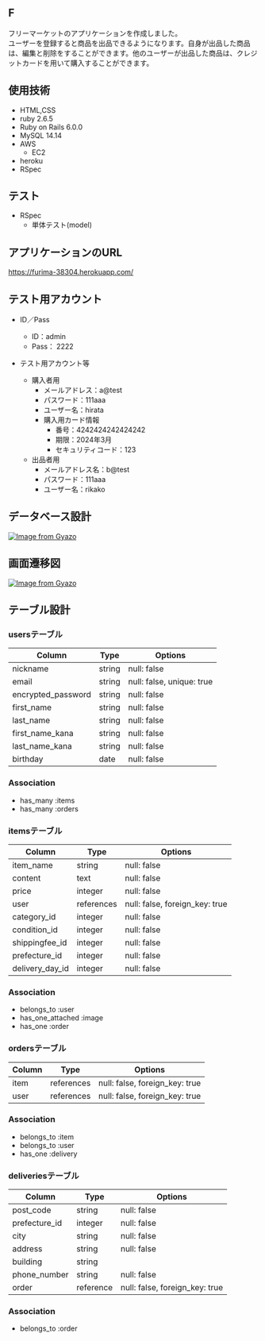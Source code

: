 ## F

フリーマーケットのアプリケーションを作成しました。<br>
ユーザーを登録すると商品を出品できるようになります。自身が出品した商品は、編集と削除をすることができます。他のユーザーが出品した商品は、クレジットカードを用いて購入することができます。

## 使用技術

- HTML,CSS
- ruby 2.6.5
- Ruby on Rails 6.0.0
- MySQL 14.14
- AWS
  - EC2
- heroku
- RSpec

## テスト

- RSpec
  - 単体テスト(model)

## アプリケーションのURL

https://furima-38304.herokuapp.com/

## テスト用アカウント

- ID／Pass
  - ID：admin
  - Pass： 2222

- テスト用アカウント等
  - 購入者用
    - メールアドレス：a@test
    - パスワード：111aaa
    - ユーザー名：hirata
    - 購入用カード情報
      - 番号：4242424242424242
      - 期限：2024年3月
      - セキュリティコード：123
  - 出品者用
    - メールアドレス名：b@test
    - パスワード：111aaa
    - ユーザー名：rikako

## データベース設計

[![Image from Gyazo](https://i.gyazo.com/ba9a79cd030579fad76fbe29443ba0e1.png)](https://gyazo.com/ba9a79cd030579fad76fbe29443ba0e1)

## 画面遷移図

[![Image from Gyazo](https://i.gyazo.com/72ef782d815d48a98d956ecf6cd356fb.png)](https://gyazo.com/72ef782d815d48a98d956ecf6cd356fb)

## テーブル設計

### usersテーブル

| Column                | Type         | Options                   |
| --------------------- | ------------ | ------------------------- |
| nickname | string | null: false |                  
| email | string | null: false, unique: true |
| encrypted_password | string | null: false |
| first_name | string | null: false |
| last_name | string | null: false |
| first_name_kana | string | null: false |
| last_name_kana | string | null: false |
| birthday | date | null: false |


### Association

- has_many :items
- has_many :orders

### itemsテーブル

| Column                | Type         | Options                   |
| --------------------- | ------------ | ------------------------- |
| item_name | string | null: false |                     
| content | text | null: false | 
| price | integer | null: false | 
| user | references | null: false, foreign_key: true | 
| category_id | integer | null: false | 
| condition_id | integer | null: false | 
| shippingfee_id | integer | null: false | 
| prefecture_id | integer | null: false | 
| delivery_day_id | integer | null: false | 


### Association

- belongs_to :user
- has_one_attached :image
- has_one :order

### ordersテーブル

| Column                | Type         | Options                   |
| --------------------- | ------------ | ------------------------- |
| item | references | null: false, foreign_key: true |                     
| user | references | null: false, foreign_key: true | 


### Association

- belongs_to :item
- belongs_to :user
- has_one :delivery

### deliveriesテーブル

| Column                | Type         | Options                   |
| --------------------- | ------------ | ------------------------- |
| post_code | string | null: false |                     
| prefecture_id | integer | null: false |
| city | string | null: false | 
| address | string | null: false | 
| building | string |  | 
| phone_number | string | null: false | 
| order | reference | null: false, foreign_key: true | 


### Association

- belongs_to :order

